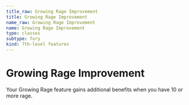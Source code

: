 ```yaml
---
title_raw: Growing Rage Improvement
title: Growing Rage Improvement
name_raw: Growing Rage Improvement
name: Growing Rage Improvement
type: classes
subtype: fury
kind: 7th-level features
---
```


# Growing Rage Improvement

Your Growing Rage feature gains additional benefits when you have 10 or more rage.
